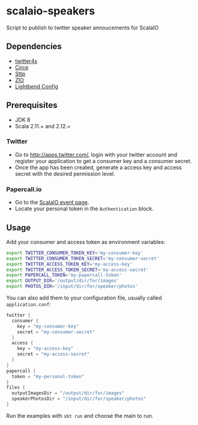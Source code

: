 # scalaio-speakers

Script to publish to twitter speaker annoucements for ScalaIO

## Dependencies
 
- [twitter4s](https://github.com/DanielaSfregola/twitter4s)
- [Circe](https://circe.github.io/circe/)
- [Sttp](https://github.com/softwaremill/sttp) 
- [ZIO](https://zio.dev) 
- [Lightbend Config](https://github.com/lightbend/config)

## Prerequisites

 * JDK 8
 * Scala 2.11.+ and 2.12.+

### Twitter

- Go to http://apps.twitter.com/, login with your twitter account and register your application to get a consumer key and a consumer secret.
- Once the app has been created, generate a access key and access secret with the desired permission level.

### Papercall.io

- Go to the [ScalaIO event page](https://www.papercall.io/events/2207/apidocs).
- Locate your personal token in the `Authentication` block.

## Usage
Add your consumer and access token as environment variables:

```bash
export TWITTER_CONSUMER_TOKEN_KEY='my-consumer-key'
export TWITTER_CONSUMER_TOKEN_SECRET='my-consumer-secret'
export TWITTER_ACCESS_TOKEN_KEY='my-access-key'
export TWITTER_ACCESS_TOKEN_SECRET='my-access-secret'
export PAPERCALL_TOKEN='my-papercall-token'
export OUTPUT_DIR='/output/dir/for/images'
export PHOTOS_DIR='/input/dir/for/speaker/photos'
```

You can also add them to your configuration file, usually called `application.conf`:
```scala
twitter {
  consumer {
    key = "my-consumer-key"
    secret = "my-consumer-secret"
  }
  access {
    key = "my-access-key"
    secret = "my-access-secret"
  }
}
papercall {
  token = "my-personal-token"
}
files {
  outputImagesDir = "/output/dir/for/images"
  speakerPhotosDir = "/input/dir/for/speaker/photos"
}
```

Run the examples with ```sbt run``` and choose the main to run.


